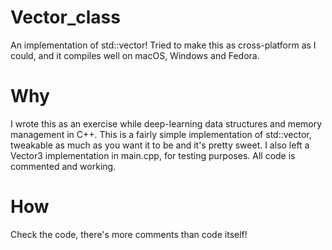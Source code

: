 # Vector_class
An implementation of std::vector!
Tried to make this as cross-platform as I could, and it compiles well on macOS, Windows and Fedora.

# Why
I wrote this as an exercise while deep-learning data structures and memory management in C++. This is a fairly simple implementation of std::vector, tweakable as much as you want it to be and it's pretty sweet.
I also left a Vector3 implementation in main.cpp, for testing purposes. All code is commented and working.
# How
Check the code, there's more comments than code itself!
